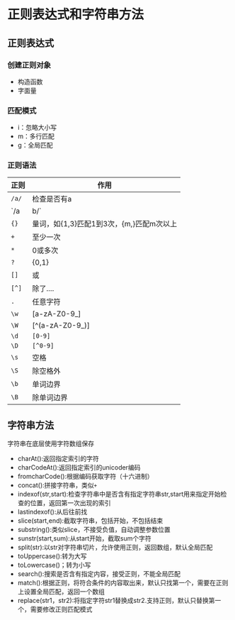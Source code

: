 # 正则表达式和字符串方法

## 正则表达式

### 创建正则对象

* 构造函数
* 字面量

### 匹配模式

* i：忽略大小写
* m：多行匹配
* g：全局匹配

### 正则语法

|正则|作用|
|----|----|
|`/a/`|检查是否有a|
|`/a|b/`|检查是否有a或b|
|`{}`|量词，如{1,3}匹配1到3次，{m,}匹配m次以上|
|`+`|至少一次|
|`*`|0或多次|
|`?`|{0,1}|
|`[]`|或|
|`[^]`|除了....|
|`.`|任意字符|
|`\w`|[a-zA-Z0-9_]|
|`\W`|[^(a-zA-Z0-9_)]|
|`\d`|`[0-9]`|
|`\D`|`[^0-9]`|
|`\s`|空格|
|`\S`|除空格外|
|`\b`|单词边界|
|`\B`|除单词边界|

## 字符串方法

字符串在底层使用字符数组保存

* charAt():返回指定索引的字符
* charCodeAt():返回指定索引的unicoder编码
* fromcharCode():根据编码获取字符（十六进制）
* concat():拼接字符串，类似`+`
* indexof(str,start):检查字符串中是否含有指定字符串str,start用来指定开始检查的位置，返回第一次出现的索引
* lastindexof():从后往前找
* slice(start,end):截取字符串，包括开始，不包括结束
* substring():类似slice，不接受负值，自动调整参数位置
* sunstr(start,sum):从start开始，截取sum个字符
* split(str):以str对字符串切片，允许使用正则，返回数组，默认全局匹配
* toUppercase():转为大写
* toLowercase()；转为小写
* search():搜索是否含有指定内容，接受正则，不能全局匹配
* match():根据正则，将符合条件的内容取出来，默认只找第一个，需要在正则上设置全局匹配，返回一个数组
* replace(str1，str2):将指定字符str1替换成str2.支持正则，默认只替换第一个，需要修改正则匹配模式